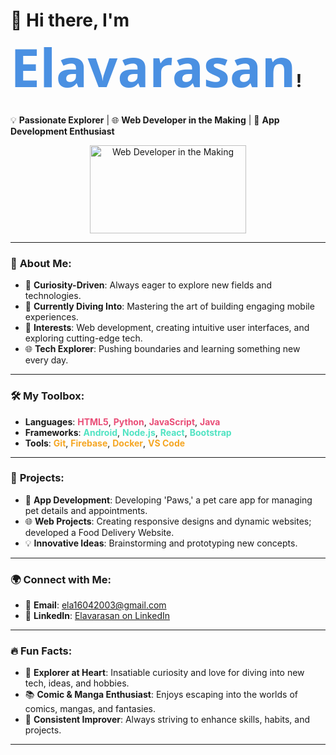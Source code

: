 # 👋 Hi there, I'm **<span style="font-size: 3em; font-family: 'Segoe UI', sans-serif; color: #4A90E2;">Elavarasan</span>**!

💡 **Passionate Explorer** | 🌐 **Web Developer in the Making** | 🚀 **App Development Enthusiast**

<p align="center">
  <img src="https://media.giphy.com/media/ZVik7pBtu9dNS/giphy.gif" width="250" height="141" alt="Web Developer in the Making">
</p>

---

### 🚀 **About Me**:
- 🌟 **Curiosity-Driven**: Always eager to explore new fields and technologies.
- 🌱 **Currently Diving Into**: Mastering the art of building engaging mobile experiences.
- 🎯 **Interests**: Web development, creating intuitive user interfaces, and exploring cutting-edge tech.
- 🌐 **Tech Explorer**: Pushing boundaries and learning something new every day.

---

### 🛠️ **My Toolbox**:
- **Languages**: <span style="font-weight: bold; color: #E94E77;">HTML5</span>, <span style="font-weight: bold; color: #E94E77;">Python</span>, <span style="font-weight: bold; color: #E94E77;">JavaScript</span>, <span style="font-weight: bold; color: #E94E77;">Java</span>
- **Frameworks**: <span style="font-weight: bold; color: #50E3C2;">Android</span>, <span style="font-weight: bold; color: #50E3C2;">Node.js</span>, <span style="font-weight: bold; color: #50E3C2;">React</span>, <span style="font-weight: bold; color: #50E3C2;">Bootstrap</span>
- **Tools**: <span style="font-weight: bold; color: #F5A623;">Git</span>, <span style="font-weight: bold; color: #F5A623;">Firebase</span>, <span style="font-weight: bold; color: #F5A623;">Docker</span>, <span style="font-weight: bold; color: #F5A623;">VS Code</span>

---

### 🌟 **Projects**:
- 📱 **App Development**: Developing 'Paws,' a pet care app for managing pet details and appointments.
- 🌐 **Web Projects**: Creating responsive designs and dynamic websites; developed a Food Delivery Website.
- 💡 **Innovative Ideas**: Brainstorming and prototyping new concepts.

---

### 🌍 **Connect with Me**:
- 📧 **Email**: [ela16042003@gmail.com](mailto:ela16042003@gmail.com)
- 💼 **LinkedIn**: [Elavarasan on LinkedIn](https://www.linkedin.com/in/elavarasan-v-610925277)

---

### 🔥 **Fun Facts**:
- 🧭 **Explorer at Heart**: Insatiable curiosity and love for diving into new tech, ideas, and hobbies.
- 📚 **Comic & Manga Enthusiast**: Enjoys escaping into the worlds of comics, mangas, and fantasies.
- 🎯 **Consistent Improver**: Always striving to enhance skills, habits, and projects.

---
